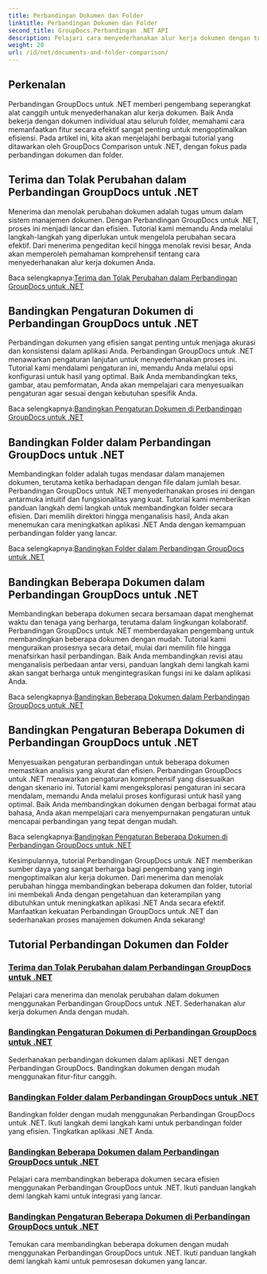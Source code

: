 ```yaml
---
title: Perbandingan Dokumen dan Folder
linktitle: Perbandingan Dokumen dan Folder
second_title: GroupDocs.Perbandingan .NET API
description: Pelajari cara menyederhanakan alur kerja dokumen dengan tutorial Perbandingan GroupDocs untuk .NET. Terima, tolak perubahan & bandingkan dokumen dan folder dengan mudah.
weight: 20
url: /id/net/documents-and-folder-comparison/
---
```

## Perkenalan

Perbandingan GroupDocs untuk .NET memberi pengembang seperangkat alat canggih untuk menyederhanakan alur kerja dokumen. Baik Anda bekerja dengan dokumen individual atau seluruh folder, memahami cara memanfaatkan fitur secara efektif sangat penting untuk mengoptimalkan efisiensi. Pada artikel ini, kita akan menjelajahi berbagai tutorial yang ditawarkan oleh GroupDocs Comparison untuk .NET, dengan fokus pada perbandingan dokumen dan folder.

## Terima dan Tolak Perubahan dalam Perbandingan GroupDocs untuk .NET

Menerima dan menolak perubahan dokumen adalah tugas umum dalam sistem manajemen dokumen. Dengan Perbandingan GroupDocs untuk .NET, proses ini menjadi lancar dan efisien. Tutorial kami memandu Anda melalui langkah-langkah yang diperlukan untuk mengelola perubahan secara efektif. Dari menerima pengeditan kecil hingga menolak revisi besar, Anda akan memperoleh pemahaman komprehensif tentang cara menyederhanakan alur kerja dokumen Anda.

 Baca selengkapnya:[Terima dan Tolak Perubahan dalam Perbandingan GroupDocs untuk .NET](./accept-reject-changes-dotnet/)

## Bandingkan Pengaturan Dokumen di Perbandingan GroupDocs untuk .NET

Perbandingan dokumen yang efisien sangat penting untuk menjaga akurasi dan konsistensi dalam aplikasi Anda. Perbandingan GroupDocs untuk .NET menawarkan pengaturan lanjutan untuk menyederhanakan proses ini. Tutorial kami mendalami pengaturan ini, memandu Anda melalui opsi konfigurasi untuk hasil yang optimal. Baik Anda membandingkan teks, gambar, atau pemformatan, Anda akan mempelajari cara menyesuaikan pengaturan agar sesuai dengan kebutuhan spesifik Anda.

 Baca selengkapnya:[Bandingkan Pengaturan Dokumen di Perbandingan GroupDocs untuk .NET](./compare-documents-settings-dotnet/)

## Bandingkan Folder dalam Perbandingan GroupDocs untuk .NET

Membandingkan folder adalah tugas mendasar dalam manajemen dokumen, terutama ketika berhadapan dengan file dalam jumlah besar. Perbandingan GroupDocs untuk .NET menyederhanakan proses ini dengan antarmuka intuitif dan fungsionalitas yang kuat. Tutorial kami memberikan panduan langkah demi langkah untuk membandingkan folder secara efisien. Dari memilih direktori hingga menganalisis hasil, Anda akan menemukan cara meningkatkan aplikasi .NET Anda dengan kemampuan perbandingan folder yang lancar.

 Baca selengkapnya:[Bandingkan Folder dalam Perbandingan GroupDocs untuk .NET](./compare-folders-dotnet/)

## Bandingkan Beberapa Dokumen dalam Perbandingan GroupDocs untuk .NET

Membandingkan beberapa dokumen secara bersamaan dapat menghemat waktu dan tenaga yang berharga, terutama dalam lingkungan kolaboratif. Perbandingan GroupDocs untuk .NET memberdayakan pengembang untuk membandingkan beberapa dokumen dengan mudah. Tutorial kami menguraikan prosesnya secara detail, mulai dari memilih file hingga menafsirkan hasil perbandingan. Baik Anda membandingkan revisi atau menganalisis perbedaan antar versi, panduan langkah demi langkah kami akan sangat berharga untuk mengintegrasikan fungsi ini ke dalam aplikasi Anda.

 Baca selengkapnya:[Bandingkan Beberapa Dokumen dalam Perbandingan GroupDocs untuk .NET](./compare-multiple-documents-dotnet/)

## Bandingkan Pengaturan Beberapa Dokumen di Perbandingan GroupDocs untuk .NET

Menyesuaikan pengaturan perbandingan untuk beberapa dokumen memastikan analisis yang akurat dan efisien. Perbandingan GroupDocs untuk .NET menawarkan pengaturan komprehensif yang disesuaikan dengan skenario ini. Tutorial kami mengeksplorasi pengaturan ini secara mendalam, memandu Anda melalui proses konfigurasi untuk hasil yang optimal. Baik Anda membandingkan dokumen dengan berbagai format atau bahasa, Anda akan mempelajari cara menyempurnakan pengaturan untuk mencapai perbandingan yang tepat dengan mudah.

 Baca selengkapnya:[Bandingkan Pengaturan Beberapa Dokumen di Perbandingan GroupDocs untuk .NET](./compare-multiple-documents-settings-dotnet/)

Kesimpulannya, tutorial Perbandingan GroupDocs untuk .NET memberikan sumber daya yang sangat berharga bagi pengembang yang ingin mengoptimalkan alur kerja dokumen. Dari menerima dan menolak perubahan hingga membandingkan beberapa dokumen dan folder, tutorial ini membekali Anda dengan pengetahuan dan keterampilan yang dibutuhkan untuk meningkatkan aplikasi .NET Anda secara efektif. Manfaatkan kekuatan Perbandingan GroupDocs untuk .NET dan sederhanakan proses manajemen dokumen Anda sekarang!
## Tutorial Perbandingan Dokumen dan Folder
### [Terima dan Tolak Perubahan dalam Perbandingan GroupDocs untuk .NET](./accept-reject-changes-dotnet/)
Pelajari cara menerima dan menolak perubahan dalam dokumen menggunakan Perbandingan GroupDocs untuk .NET. Sederhanakan alur kerja dokumen Anda dengan mudah.
### [Bandingkan Pengaturan Dokumen di Perbandingan GroupDocs untuk .NET](./compare-documents-settings-dotnet/)
Sederhanakan perbandingan dokumen dalam aplikasi .NET dengan Perbandingan GroupDocs. Bandingkan dokumen dengan mudah menggunakan fitur-fitur canggih.
### [Bandingkan Folder dalam Perbandingan GroupDocs untuk .NET](./compare-folders-dotnet/)
Bandingkan folder dengan mudah menggunakan Perbandingan GroupDocs untuk .NET. Ikuti langkah demi langkah kami untuk perbandingan folder yang efisien. Tingkatkan aplikasi .NET Anda.
### [Bandingkan Beberapa Dokumen dalam Perbandingan GroupDocs untuk .NET](./compare-multiple-documents-dotnet/)
Pelajari cara membandingkan beberapa dokumen secara efisien menggunakan Perbandingan GroupDocs untuk .NET. Ikuti panduan langkah demi langkah kami untuk integrasi yang lancar.
### [Bandingkan Pengaturan Beberapa Dokumen di Perbandingan GroupDocs untuk .NET](./compare-multiple-documents-settings-dotnet/)
Temukan cara membandingkan beberapa dokumen dengan mudah menggunakan Perbandingan GroupDocs untuk .NET. Ikuti panduan langkah demi langkah kami untuk pemrosesan dokumen yang lancar.